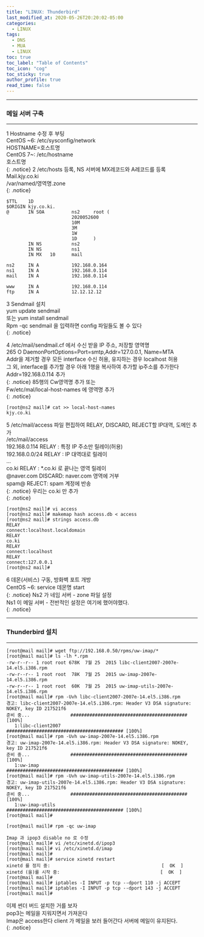 ```yaml
---
title: "LINUX: Thunderbird"
last_modified_at: 2020-05-26T20:20:02-05:00
categories:
  - LINUX
tags:
  - DNS
  - MUA
  - LINUX
toc: true 
toc_label: "Table of Contents"
toc_icon: "cog"
toc_sticky: true 
author_profile: true 
read_time: false 
---
```


---
### 메일 서버 구축
---

1 Hostname 수정 후 부팅  
CentOS ~6: /etc/sysconfig/network  
HOSTNAME=호스트명  
CentOS 7~: /etc/hostname  
호스트명  
{: .notice}
2 /etc/hosts 등록, NS 서버에 MX레코드와 A레코드를 등록  
Mail.kjy.co.ki  
/var/named/영역명.zone  
{: .notice}
```
$TTL    1D
$ORIGIN kjy.co.ki.
@       IN SOA          ns2     root (
                        2020052600
                        10M
                        3M
                        1W
                        1D      )
        IN NS           ns2
        IN NS           ns1
        IN MX   10      mail

ns2     IN A            192.168.0.164
ns1     IN A            192.168.0.114
mail    IN A            192.168.0.114

www     IN A            192.168.0.114
ftp     IN A            12.12.12.12
```

3 Sendmail 설치  
yum update sendmail  
또는 yum install sendmail  
Rpm -qc sendmail 을 입력하면 config 파일들도 볼 수 있다  
{: .notice}

4 /etc/mail/sendmail.cf 에서 수신 받을 IP 주소, 저장할 영역명  
265 O DaemonPortOptions=Port=smtp,Addr=127.0.0.1, Name=MTA  
Addr을 제거할 경우 모든 interface 수신 허용, 유지하는 경우 localhost 허용   
그 외, interface를 추가할 경우 아래 1행을 복사하여 추가할 ip주소를 추가한다  
Addr=192.168.0.114 추가  
{: .notice}
85행의 Cw영역명 추가 또는  
Fw/etc/mal/local-host-names 에 영역명 추가  
{: .notice}
```
[root@ns2 mail]# cat >> local-host-names  
kjy.co.ki  
```

5 /etc/mail/access 파일 편집하여 RELAY, DISCARD, REJECT할 IP대역, 도메인 추가  
/etc/mail/access  
192.168.0.114	RELAY	 : 특정 IP 주소만 릴레이(허용)   
192.168.0.0/24	RELAY	: IP 대역대로 릴레이  
…  
co.ki		RELAY	: *.co.ki 로 끝나는 영역 릴레이  
@naver.com	DISCARD: naver.com 영역에 거부  
spam@		REJECT: spam 계정에 반송  
{: .notice}
우리는 co.ki 만 추가  
{: .notice}

```
[root@ns2 mail]# vi access
[root@ns2 mail]# makemap hash access.db < access
[root@ns2 mail]# strings access.db
RELAY
connect:localhost.localdomain
RELAY
co.ki
RELAY
connect:localhost
RELAY
connect:127.0.0.1
[root@ns2 mail]#
```

6 데몬(서비스) 구동, 방화벽 포트 개방  
CentOS ~6: service 데몬명 start  
{: .notice}
Ns2 가 네임 서버  -  zone 파일 설정   
Ns1 이 메일 서버  - 전반적인 설정은 여기에 했어야했다.  
{: .notice}

---
### Thunderbird 설치
---
```
[root@mail mail]# wget ftp://192.168.0.50/rpms/uw-imap/*
[root@mail mail]# ls -lh *.rpm
-rw-r--r-- 1 root root 678K  7월 25  2015 libc-client2007-2007e-14.el5.i386.rpm
-rw-r--r-- 1 root root  78K  7월 25  2015 uw-imap-2007e-14.el5.i386.rpm
-rw-r--r-- 1 root root  60K  7월 25  2015 uw-imap-utils-2007e-14.el5.i386.rpm
[root@mail mail]# rpm -Uvh libc-client2007-2007e-14.el5.i386.rpm
경고: libc-client2007-2007e-14.el5.i386.rpm: Header V3 DSA signature: NOKEY, key ID 217521f6
준비 중...               ########################################### [100%]
   1:libc-client2007        ########################################### [100%]
[root@mail mail]# rpm -Uvh uw-imap-2007e-14.el5.i386.rpm
경고: uw-imap-2007e-14.el5.i386.rpm: Header V3 DSA signature: NOKEY, key ID 217521f6
준비 중...               ########################################### [100%]
   1:uw-imap                ########################################### [100%]
[root@mail mail]# rpm -Uvh uw-imap-utils-2007e-14.el5.i386.rpm
경고: uw-imap-utils-2007e-14.el5.i386.rpm: Header V3 DSA signature: NOKEY, key ID 217521f6
준비 중...               ########################################### [100%]
   1:uw-imap-utils          ########################################### [100%]
[root@mail mail]#
```
```
[root@mail mail]# rpm -qc uw-imap
```
```
Imap 과 ipop3 disable no 로 수정 
[root@mail mail]# vi /etc/xinetd.d/ipop3
[root@mail mail]# vi /etc/xinetd.d/imap
[root@mail mail]#
[root@mail mail]# service xinetd restart
xinetd 를 정지 중:                                         [  OK  ]
xinetd (을)를 시작 중:                                     [  OK  ]
[root@mail mail]#
[root@mail mail]# iptables -I INPUT -p tcp --dport 110 -j ACCEPT
[root@mail mail]# iptables -I INPUT -p tcp --dport 143 -j ACCEPT
[root@mail mail]#
```

이제 썬더 버드 설치한 거를 보자  
pop3는 메일을 지워지면서 가져온다   
Imap은 access한다 client 가 메일을 보러 들어간다 서버에 메일이 유지된다.   
{: .notice}
